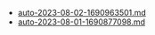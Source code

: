 * [auto-2023-08-02-1690963501.md](/docs/202308/auto-2023-08-02-1690963501.md)
* [auto-2023-08-01-1690877098.md](/docs/202308/auto-2023-08-01-1690877098.md)

